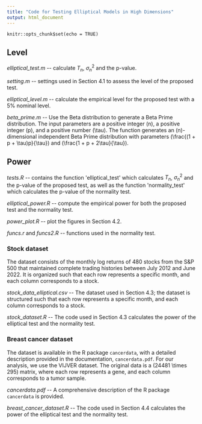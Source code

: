 ```yaml
---
title: "Code for Testing Elliptical Models in High Dimensions"
output: html_document
---
```


```{r setup, include=FALSE}
knitr::opts_chunk$set(echo = TRUE)
```

## Level


*elliptical_test.m* -- calculate $T_n$, $\sigma_n^2$ and the p-value.

*setting.m* -- settings used in Section 4.1 to assess the level of the proposed test.

*elliptical_level.m* -- calculate the empirical level for the proposed test with a 5% nominal level.

*beta_prime.m* -- Use the Beta distribution to generate a Beta Prime distribution. The input parameters are a positive integer \(n\), a positive integer \(p\), and a positive number \(\tau\). The function generates an \(n\)-dimensional independent Beta Prime distribution with parameters \(\frac{(1 + p + \tau)p}{\tau}\) and \(\frac{1 + p + 2\tau}{\tau}\).


## Power


*tests.R* -- contains the function 'elliptical_test' which calculates $T_n$, $\sigma_n^2$ and the p-value of the proposed test, as well as the function 'normality_test' which calculates the p-value of the normality test.

*elliptical_power.R* -- compute the empirical power for both the proposed test and the normality test.

*power_plot.R* -- plot the figures in Section 4.2.

*funcs.r* and *funcs2.R* -- functions used in the normality test.

### Stock dataset

The dataset consists of the monthly log returns of 480 stocks from the S\&P 500 that maintained complete trading histories between July 2012 and June 2022. It is organized such that each row represents a specific month, and each column corresponds to a stock.

*stock_data_elliptical.csv* -- The dataset used in Section 4.3; the dataset is structured such that each row represents a specific month, and each column corresponds to a stock.

*stock_dataset.R* -- The code used in Section 4.3 calculates the power of the elliptical test and the normality test.


### Breast cancer dataset
The dataset is available in the R package `cancerdata`, with a detailed description provided in the documentation, `cancerdata.pdf`. For our analysis, we use the VIJVER dataset. The original data is a \(24481 \times 295\) matrix, where each row represents a gene, and each column corresponds to a tumor sample.

*cancerdata.pdf* -- A comprehensive description of the R package `cancerdata` is provided.

*breast_cancer_dataset.R* -- The code used in Section 4.4 calculates the power of the elliptical test and the normality test.
